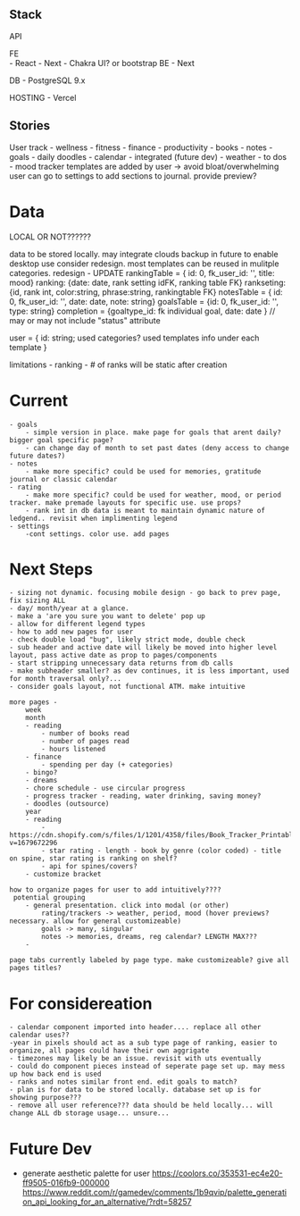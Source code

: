 ## Stack

API


FE  
    - React
    - Next
    - Chakra UI? or bootstrap
BE
    - Next
    
DB
    - PostgreSQL 9.x

HOSTING
    - Vercel
    

## Stories

User track
    - wellness
    - fitness
    - finance
    - productivity
    - books
    - notes
    - goals
    - daily doodles
    - calendar - integrated (future dev)
    - weather
    -  to dos
    - mood tracker
templates are added by user -> avoid bloat/overwhelming
user can go to settings to add sections to journal. provide preview?

# Data
LOCAL OR NOT??????

data to be stored locally. may integrate clouds backup in future to enable desktop use
consider redesign. most templates can be reused in mulitple categories. 
redesign -  UPDATE
    rankingTable = { id: 0, fk_user_id: '', title: mood}
        ranking: {date: date, rank setting idFK, ranking table FK} 
        rankseting: {id, rank int, color:string, phrase:string, rankingtable FK}
    notesTable = { id: 0, fk_user_id: '', date: date, note: string}
    goalsTable = {id: 0, fk_user_id: '', type: string}
        completion = {goaltype_id: fk individual goal, date: date }
        // may or may not include "status" attribute

user = {
    id: string;
    used categories?
    used templates
    info under each template
}

limitations -
    ranking - # of ranks will be static after creation


# Current
    - goals
        - simple version in place. make page for goals that arent daily? bigger goal specific page?
        - can change day of month to set past dates (deny access to change future dates?)
    - notes
        - make more specific? could be used for memories, gratitude journal or classic calendar
    - rating
        - make more specific? could be used for weather, mood, or period tracker. make premade layouts for specific use. use props? 
        - rank int in db data is meant to maintain dynamic nature of ledgend.. revisit when implimenting legend 
    - settings
        -cont settings. color use. add pages


# Next Steps

    - sizing not dynamic. focusing mobile design - go back to prev page, fix sizing ALL
    - day/ month/year at a glance.
    - make a 'are you sure you want to delete' pop up
    - allow for different legend types
    - how to add new pages for user
    - check double load "bug", likely strict mode, double check
    - sub header and active date will likely be moved into higher level layout, pass active date as prop to pages/components
    - start stripping unnecessary data returns from db calls
    - make subheader smaller? as dev continues, it is less important, used for month traversal only?...
    - consider goals layout, not functional ATM. make intuitive

    more pages - 
        week
        month 
        - reading
            - number of books read
            - number of pages read
            - hours listened
        - finance
            - spending per day (+ categories)
        - bingo?
        - dreams
        - chore schedule - use circular progress
        - progress tracker - reading, water drinking, saving money?
        - doodles (outsource)
        year 
        - reading 
            - https://cdn.shopify.com/s/files/1/1201/4358/files/Book_Tracker_Printable.pdf?v=1679672296
            - star rating - length - book by genre (color coded) - title on spine, star rating is ranking on shelf?
            - api for spines/covers?
        - customize bracket

    how to organize pages for user to add intuitively????
     potential grouping
        - general presentation. click into modal (or other)
            rating/trackers -> weather, period, mood (hover previews? necessary. allow for general customizeable)
            goals -> many, singular
            notes -> memories, dreams, reg calendar? LENGTH MAX???
        - 

    page tabs currently labeled by page type. make customizeable? give all pages titles?       

# For considereation
    - calendar component imported into header.... replace all other calendar uses??
    -year in pixels should act as a sub type page of ranking, easier to organize, all pages could have their own aggrigate
    - timezones may likely be an issue. revisit with uts eventually
    - could do component pieces instead of seperate page set up. may mess up how back end is used
    - ranks and notes similar front end. edit goals to match?
    - plan is for data to be stored locally. database set up is for showing purpose???
    - remove all user reference??? data should be held locally... will change ALL db storage usage... unsure...

# Future Dev 

- generate aesthetic palette for user
https://coolors.co/353531-ec4e20-ff9505-016fb9-000000
 https://www.reddit.com/r/gamedev/comments/1b9qvip/palette_generation_api_looking_for_an_alternative/?rdt=58257

